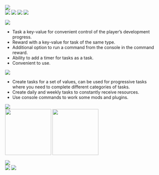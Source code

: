![](https://imgur.com/CgZsbrP.png)   
[![](https://i.imgur.com/B4evs2K.png)](https://discord.gg/VSGEVagRPq) [![](https://i.imgur.com/uquQMuU.png)](https://github.com/VecooDEV/ExtraQuests/wiki) [![](https://i.imgur.com/eaHjYUQ.png)](https://www.patreon.com/Vecoo) [![](https://i.imgur.com/yPBPV5c.png)](https://ko-fi.com/vecoo)

![](https://i.imgur.com/Hy28Vmo.png)
* Task a key-value for convenient control of the player’s development progress.
* Reward with a key-value for task of the same type.
* Additional option to run a command from the console in the command reward.
* Ability to add a timer for tasks as a task.
* Convenient to use.

![](https://i.imgur.com/yTPGidd.png)
* Create tasks for a set of values, can be used for progressive tasks where you need to complete different categories of tasks.
* Create daily and weekly tasks to constantly receive resources.
* Use console commands to work some mods and plugins.


![](https://i.imgur.com/Ig5sHbd.png)   
[<img height="150" src="https://i.imgur.com/aSqsHxj.png" width="150"/>](https://www.curseforge.com/minecraft/mc-mods/ftb-quests-forge)
[<img height="150" src="https://i.imgur.com/suGlOwq.png" width="150"/>](https://www.curseforge.com/minecraft/mc-mods/extralib)

![](https://i.imgur.com/kSvxvGt.png)   
[![](https://i.imgur.com/x3JMFRv.png)](https://www.curseforge.com/minecraft/mc-mods/extraquests) [![](https://i.imgur.com/Q6tm4Fv.png)](https://modrinth.com/mod/extraquests)